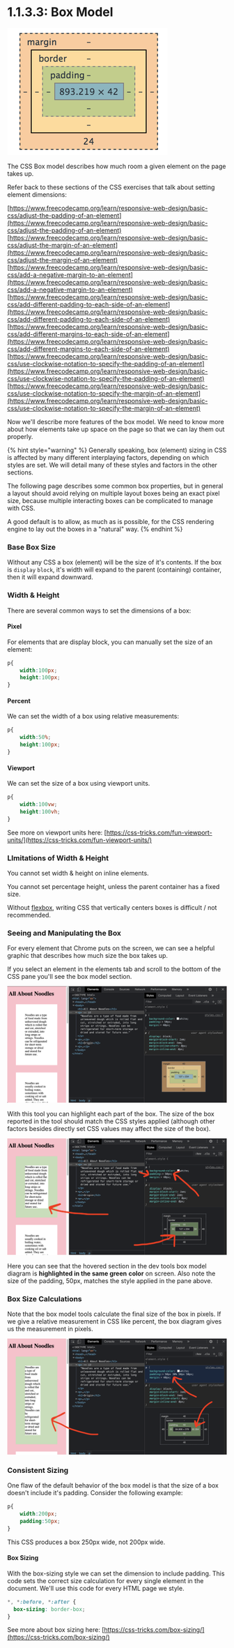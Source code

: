 # 1.1.3.3: Box Model

![](../../../.gitbook/assets/box-model.png)

The CSS Box model describes how much room a given element on the page takes up.

Refer back to these sections of the CSS exercises that talk about setting element dimensions:

[https://www.freecodecamp.org/learn/responsive-web-design/basic-css/adjust-the-padding-of-an-element](https://www.freecodecamp.org/learn/responsive-web-design/basic-css/adjust-the-padding-of-an-element)  
[https://www.freecodecamp.org/learn/responsive-web-design/basic-css/adjust-the-margin-of-an-element](https://www.freecodecamp.org/learn/responsive-web-design/basic-css/adjust-the-margin-of-an-element)  
[https://www.freecodecamp.org/learn/responsive-web-design/basic-css/add-a-negative-margin-to-an-element](https://www.freecodecamp.org/learn/responsive-web-design/basic-css/add-a-negative-margin-to-an-element)  
[https://www.freecodecamp.org/learn/responsive-web-design/basic-css/add-different-padding-to-each-side-of-an-element](https://www.freecodecamp.org/learn/responsive-web-design/basic-css/add-different-padding-to-each-side-of-an-element)  
[https://www.freecodecamp.org/learn/responsive-web-design/basic-css/add-different-margins-to-each-side-of-an-element](https://www.freecodecamp.org/learn/responsive-web-design/basic-css/add-different-margins-to-each-side-of-an-element)  
[https://www.freecodecamp.org/learn/responsive-web-design/basic-css/use-clockwise-notation-to-specify-the-padding-of-an-element](https://www.freecodecamp.org/learn/responsive-web-design/basic-css/use-clockwise-notation-to-specify-the-padding-of-an-element)  
[https://www.freecodecamp.org/learn/responsive-web-design/basic-css/use-clockwise-notation-to-specify-the-margin-of-an-element](https://www.freecodecamp.org/learn/responsive-web-design/basic-css/use-clockwise-notation-to-specify-the-margin-of-an-element)

Now we'll describe more features of the box model. We need to know more about how elements take up space on the page so that we can lay them out properly.

{% hint style="warning" %}
Generally speaking, box \(element\) sizing in CSS is affected by many different interplaying factors, depending on which styles are set. We will detail many of these styles and factors in the other sections.

The following page describes some common box properties, but in general a layout should avoid relying on multiple layout boxes being an exact pixel size, because multiple interacting boxes can be complicated to manage with CSS.

A good default is to allow, as much as is possible, for the CSS rendering engine to lay out the boxes in a "natural" way.
{% endhint %}

### Base Box Size

Without any CSS a box \(element\) will be the size of it's contents. If the box is `display` `block`,  it's width will expand to the parent \(containing\) container, then it will expand downward.

### Width & Height

There are several common ways to set the dimensions of a box:

#### Pixel

For elements that are display block, you can manually set the size of an element:

```css
p{
    width:100px;
    height:100px;
}
```

#### Percent

We can set the width of a box using relative measurements:

```css
p{
    width:50%;
    height:100px;
}
```

#### Viewport

We can set the size of a box using viewport units.

```css
p{
    width:100vw;
    height:100vh;
}
```

See more on viewport units here: [https://css-tricks.com/fun-viewport-units/](https://css-tricks.com/fun-viewport-units/)

### LImitations of Width & Height

You cannot set width & height on inline elements.

You cannot set percentage height, unless the parent container has a fixed size.

Without [flexbox](../1.1.4-flexbox.md), writing CSS that vertically centers boxes is difficult / not recommended.

### Seeing and Manipulating the Box

For every element that Chrome puts on the screen, we can see a helpful graphic that describes how much size the box takes up.

If you select an element in the elements tab and scroll to the bottom of the CSS pane you'll see the box model section.

![](../../../.gitbook/assets/dev-t-b-model.png)

With this tool you can highlight each part of the box. The size of the box reported in the tool should match the CSS styles applied \(although other factors besides directly set CSS values may affect the size of the box\).

![](../../../.gitbook/assets/dev-t-b-model-2.png)

Here you can see that the hovered section in the dev tools box model diagram is **highlighted in the same green** **color** on screen. Also note the size of the padding, 50px, matches the style applied in the pane above.

### Box Size Calculations

Note that the box model tools calculate the final size of the box in pixels. If we give a relative measurement in CSS like percent, the box diagram gives us the measurement in pixels.

![](../../../.gitbook/assets/dev-t-b-model-3.png)

### Consistent Sizing

One flaw of the default behavior of the box model is that the size of a box doesn't include it's padding. Consider the following example:

```css
p{
    width:200px;
    padding:50px;
}
```

This CSS produces a box 250px wide, not 200px wide.

#### Box Sizing

With the box-sizing style we can set the dimension to include padding. This code sets the correct size calculation for every single element in the document. We'll use this code for every HTML page we style.

```css
*, *:before, *:after {
  box-sizing: border-box;
}
```

See more about box sizing here: [https://css-tricks.com/box-sizing/](https://css-tricks.com/box-sizing/)

